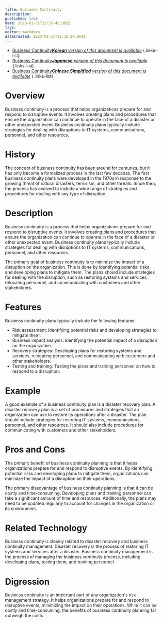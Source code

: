 ```yaml
---
title: Business Continuity
description: 
published: true
date: 2023-01-31T13:36:43.095Z
tags: 
editor: markdown
dateCreated: 2023-01-31T13:36:39.564Z
---
```


- [Business Continuity***Korean** version of this document is available*](/ko/Knowledge-base/Dictionary/business-continuity)
{.links-list}
- [Business Continuity***Japanese** version of this document is available*](/ja/Knowledge-base/Dictionary/business-continuity)
{.links-list}
- [Business Continuity***Chinese Simplified** version of this document is available*](/zh/Knowledge-base/Dictionary/business-continuity)
{.links-list}


# Overview
Business continuity is a process that helps organizations prepare for and respond to disruptive events. It involves creating plans and procedures that ensure the organization can continue to operate in the face of a disaster or other unexpected event. Business continuity plans typically include strategies for dealing with disruptions to IT systems, communications, personnel, and other resources.

# History
The concept of business continuity has been around for centuries, but it has only become a formalized process in the last few decades. The first business continuity plans were developed in the 1970s in response to the growing threat of natural disasters, terrorism, and other threats. Since then, the process has evolved to include a wide range of strategies and procedures for dealing with any type of disruption.

# Description
Business continuity is a process that helps organizations prepare for and respond to disruptive events. It involves creating plans and procedures that ensure the organization can continue to operate in the face of a disaster or other unexpected event. Business continuity plans typically include strategies for dealing with disruptions to IT systems, communications, personnel, and other resources.

The primary goal of business continuity is to minimize the impact of a disruption on the organization. This is done by identifying potential risks and developing plans to mitigate them. The plans should include strategies for dealing with the disruption, such as restoring systems and services, relocating personnel, and communicating with customers and other stakeholders.

# Features
Business continuity plans typically include the following features:

- Risk assessment: Identifying potential risks and developing strategies to mitigate them.
- Business impact analysis: Identifying the potential impact of a disruption on the organization.
- Recovery strategies: Developing plans for restoring systems and services, relocating personnel, and communicating with customers and other stakeholders.
- Testing and training: Testing the plans and training personnel on how to respond to a disruption.

# Example
A good example of a business continuity plan is a disaster recovery plan. A disaster recovery plan is a set of procedures and strategies that an organization can use to restore its operations after a disaster. The plan should include strategies for restoring IT systems, communications, personnel, and other resources. It should also include procedures for communicating with customers and other stakeholders.

# Pros and Cons
The primary benefit of business continuity planning is that it helps organizations prepare for and respond to disruptive events. By identifying potential risks and developing plans to mitigate them, organizations can minimize the impact of a disruption on their operations.

The primary disadvantage of business continuity planning is that it can be costly and time-consuming. Developing plans and training personnel can take a significant amount of time and resources. Additionally, the plans may need to be updated regularly to account for changes in the organization or its environment.

# Related Technology
Business continuity is closely related to disaster recovery and business continuity management. Disaster recovery is the process of restoring IT systems and services after a disaster. Business continuity management is the process of managing the business continuity process, including developing plans, testing them, and training personnel.

# Digression
Business continuity is an important part of any organization's risk management strategy. It helps organizations prepare for and respond to disruptive events, minimizing the impact on their operations. While it can be costly and time-consuming, the benefits of business continuity planning far outweigh the costs.